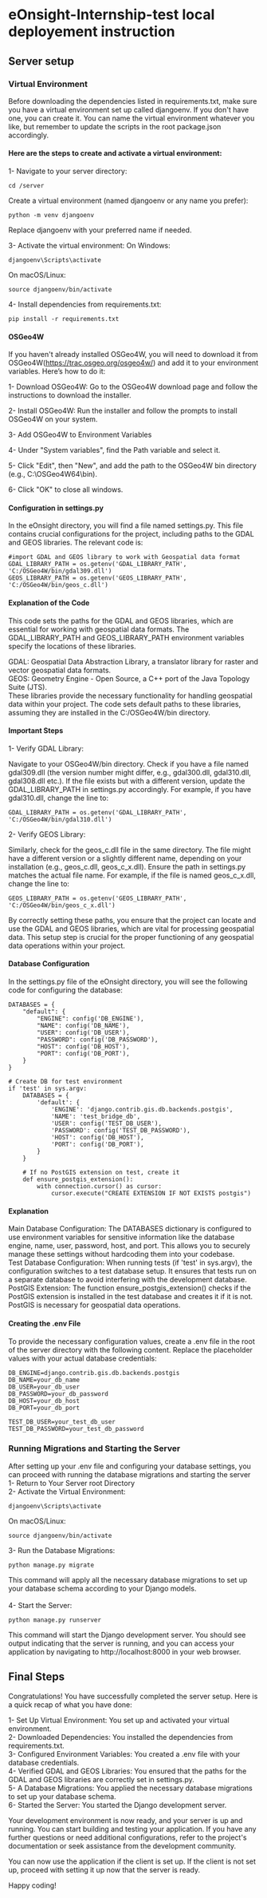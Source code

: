 # eOnsight-Internship-test local deployement instruction

## Server setup
### Virtual Environment
Before downloading the dependencies listed in requirements.txt, make sure you have a virtual environment set up called djangoenv. If you don't have one, you can create it. You can name the virtual environment whatever you like, but remember to update the scripts in the root package.json accordingly.
#### Here are the steps to create and activate a virtual environment:
1- Navigate to your server directory:
```
cd /server

```
Create a virtual environment (named djangoenv or any name you prefer):
```
python -m venv djangoenv

```
Replace djangoenv with your preferred name if needed.

3- Activate the virtual environment:
On Windows:
```
djangoenv\Scripts\activate

```
On macOS/Linux:
```
source djangoenv/bin/activate

```
4- Install dependencies from requirements.txt:
```
pip install -r requirements.txt

```
#### OSGeo4W
If you haven't already installed OSGeo4W, you will need to download it from OSGeo4W(https://trac.osgeo.org/osgeo4w/) and add it to your environment variables. Here’s how to do it: <br>

1- Download OSGeo4W: Go to the OSGeo4W download page and follow the instructions to download the installer.<br>

2- Install OSGeo4W: Run the installer and follow the prompts to install OSGeo4W on your system.<br>

3- Add OSGeo4W to Environment Variables<br>

4- Under "System variables", find the Path variable and select it.<br>

5- Click "Edit", then "New", and add the path to the OSGeo4W bin directory (e.g., C:\OSGeo4W64\bin).<br>

6- Click "OK" to close all windows.

#### Configuration in settings.py
In the eOnsight directory, you will find a file named settings.py. This file contains crucial configurations for the project, including paths to the GDAL and GEOS libraries. The relevant code is:
```
#import GDAL and GEOS library to work with Geospatial data format
GDAL_LIBRARY_PATH = os.getenv('GDAL_LIBRARY_PATH', 'C:/OSGeo4W/bin/gdal309.dll')
GEOS_LIBRARY_PATH = os.getenv('GEOS_LIBRARY_PATH', 'C:/OSGeo4W/bin/geos_c.dll')

```
#### Explanation of the Code
This code sets the paths for the GDAL and GEOS libraries, which are essential for working with geospatial data formats. The GDAL_LIBRARY_PATH and GEOS_LIBRARY_PATH environment variables specify the locations of these libraries.

GDAL: Geospatial Data Abstraction Library, a translator library for raster and vector geospatial data formats.<br>
GEOS: Geometry Engine - Open Source, a C++ port of the Java Topology Suite (JTS).<br>
These libraries provide the necessary functionality for handling geospatial data within your project. The code sets default paths to these libraries, assuming they are installed in the C:/OSGeo4W/bin directory.

#### Important Steps
1- Verify GDAL Library:<br>

Navigate to your OSGeo4W/bin directory.
Check if you have a file named gdal309.dll (the version number might differ, e.g., gdal300.dll, gdal310.dll, gdal308.dll etc.).
If the file exists but with a different version, update the GDAL_LIBRARY_PATH in settings.py accordingly. For example, if you have gdal310.dll, change the line to:
```
GDAL_LIBRARY_PATH = os.getenv('GDAL_LIBRARY_PATH', 'C:/OSGeo4W/bin/gdal310.dll')

```
2- Verify GEOS Library:

Similarly, check for the geos_c.dll file in the same directory.
The file might have a different version or a slightly different name, depending on your installation (e.g., geos_c.dll, geos_c_x.dll).
Ensure the path in settings.py matches the actual file name. For example, if the file is named geos_c_x.dll, change the line to:
```
GEOS_LIBRARY_PATH = os.getenv('GEOS_LIBRARY_PATH', 'C:/OSGeo4W/bin/geos_c_x.dll')

```
By correctly setting these paths, you ensure that the project can locate and use the GDAL and GEOS libraries, which are vital for processing geospatial data. This setup step is crucial for the proper functioning of any geospatial data operations within your project.

#### Database Configuration
In the settings.py file of the eOnsight directory, you will see the following code for configuring the database:
```
DATABASES = {
    "default": {
        "ENGINE": config('DB_ENGINE'),
        "NAME": config('DB_NAME'),
        "USER": config('DB_USER'),
        "PASSWORD": config('DB_PASSWORD'),
        "HOST": config('DB_HOST'),
        "PORT": config('DB_PORT'),
    }
}

# Create DB for test environment
if 'test' in sys.argv:
    DATABASES = {
        'default': {
            'ENGINE': 'django.contrib.gis.db.backends.postgis',
            'NAME': 'test_bridge_db',
            'USER': config('TEST_DB_USER'),
            'PASSWORD': config('TEST_DB_PASSWORD'), 
            'HOST': config('DB_HOST'),
            'PORT': config('DB_PORT'),
        }
    }

    # If no PostGIS extension on test, create it
    def ensure_postgis_extension():
        with connection.cursor() as cursor:
            cursor.execute("CREATE EXTENSION IF NOT EXISTS postgis")

```

#### Explanation
Main Database Configuration: The DATABASES dictionary is configured to use environment variables for sensitive information like the database engine, name, user, password, host, and port. This allows you to securely manage these settings without hardcoding them into your codebase. <br>
Test Database Configuration: When running tests (if 'test' in sys.argv), the configuration switches to a test database setup. It ensures that tests run on a separate database to avoid interfering with the development database. <br>
PostGIS Extension: The function ensure_postgis_extension() checks if the PostGIS extension is installed in the test database and creates it if it is not. PostGIS is necessary for geospatial data operations.

#### Creating the .env File
To provide the necessary configuration values, create a .env file in the root of the server directory with the following content. Replace the placeholder values with your actual database credentials:
```
DB_ENGINE=django.contrib.gis.db.backends.postgis
DB_NAME=your_db_name
DB_USER=your_db_user
DB_PASSWORD=your_db_password
DB_HOST=your_db_host
DB_PORT=your_db_port

TEST_DB_USER=your_test_db_user
TEST_DB_PASSWORD=your_test_db_password

```

### Running Migrations and Starting the Server
After setting up your .env file and configuring your database settings, you can proceed with running the database migrations and starting the server<br>
1- Return to Your Server root Directory<br>
2- Activate the Virtual Environment:
```
djangoenv\Scripts\activate

```
On macOS/Linux:
```
source djangoenv/bin/activate

```
3- Run the Database Migrations:
```
python manage.py migrate

```
This command will apply all the necessary database migrations to set up your database schema according to your Django models.<br>
<br>
4- Start the Server:
```
python manage.py runserver

```
This command will start the Django development server. You should see output indicating that the server is running, and you can access your application by navigating to http://localhost:8000 in your web browser.

## Final Steps

Congratulations! You have successfully completed the server setup. Here is a quick recap of what you have done:

1- Set Up Virtual Environment: You set up and activated your virtual environment.<br>
2- Downloaded Dependencies: You installed the dependencies from requirements.txt.<br>
3- Configured Environment Variables: You created a .env file with your database credentials.<br>
4- Verified GDAL and GEOS Libraries: You ensured that the paths for the GDAL and GEOS libraries are correctly set in settings.py.<br>
5- A Database Migrations: You applied the necessary database migrations to set up your database schema.<br>
6- Started the Server: You started the Django development server.<br>

Your development environment is now ready, and your server is up and running. You can start building and testing your application. If you have any further questions or need additional configurations, refer to the project's documentation or seek assistance from the development community.

You can now use the application if the client is set up. If the client is not set up, proceed with setting it up now that the server is ready.

Happy coding!